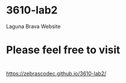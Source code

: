 # 3610-lab2
Laguna Brava Website
# Please feel free to visit
#
https://zebrascodec.github.io/3610-lab2/
